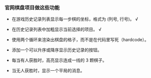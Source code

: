 ### 官网棋盘项目做这些功能

- 在游戏历史记录列表显示每一步棋的坐标，格式为 (列号, 行号)。 √

- 在历史记录列表中加粗显示当前选择的项目。 √

- 使用两个循环来渲染出棋盘的格子，而不是在代码里写死（hardcode）。
 
- 添加一个可以升序或降序显示历史记录的按钮。
 
- 每当有人获胜时，高亮显示连成一线的 3 颗棋子。

- 当无人获胜时，显示一个平局的消息。
